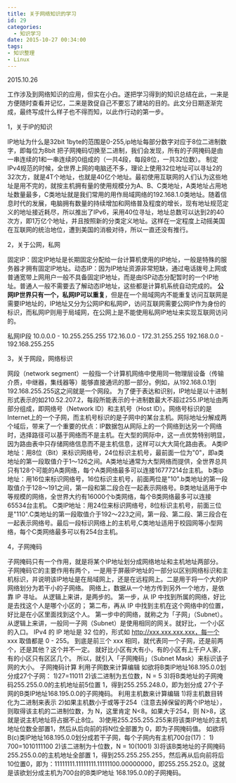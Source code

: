 ```yaml
---
title: 关于网络知识的学习
id: 29
categories:
  - 知识学习
date: 2015-10-27 00:34:00
tags: 
- 知识整理
- Linux
---
```


2015.10.26

工作涉及到网络知识的应用，但实在小白。遂把学习得到的知识总结在此，一来是方便随时查看并记忆，二来是敦促自己不要忘了建站的目的。此文分日期逐渐完成，最终写成什么样子也不得而知，以此作行动的第一步。


<!-- more -->
1，关于IP的知识

IP地址为什么是32bit 1byte的范围是0-255,ip地址每部分数字对应于8位二进制数字，即每位为8bit 把子网掩码切换至二进制，我们会发现，所有的子网掩码是由一串连续的1和一串连续的0组成的（一共4段，每段8位，一共32位数）。 制定IPv4规范的时候，全世界上网的电脑还不多，理论上使用32位地址可以寻址2的32次方，就是4T个地址，也就是40亿个地址。最初使用互联网的人们认为这些地址是用不完的，就按主机拥有量的使用规模分为A、B、C类地址，A类地址占用地址数量最多，C类地址就是我们常用的用作局域网络的192.168.1.0类地址。随着信息时代的发展，电脑拥有数量的持续增加和网络普及程度的增长，现有地址规范定义的地址接近耗尽，所以推出了IPv6，采用40位寻址，地址总数可以达到2的40次方，即1万亿个地址，并且按照新的分类定义地址。这样在一定程度上动摇美国在互联网的统治地位，遭到美国的消极对待，所以一直还没有推行。

2，关于公网，私网

固定IP：固定IP地址是长期固定分配给一台计算机使用的IP地址，一般是特殊的服务器才拥有固定IP地址。动态IP：因为IP地址资源非常短缺，通过电话拨号上网或普通宽带上网用户一般不具备固定IP地址，而是由ISP动态分配暂时的一个IP地址。普通人一般不需要去了解动态IP地址，这些都是计算机系统自动完成的。 **公网IP世界只有一个，私网IP可以重复**，但是在一个局域网内不能重复访问互联网是需要IP地址的，IP地址又分为公网IP和私网IP，访问互联网需要公网IP作为身份的标识，而私网IP则用于局域网，在公网上是不能使用私网IP地址来实现互联网访问的。

私网IP段 10.0.0.0 - 10.255.255.255 172.16.0.0 - 172.31.255.255 192.168.0.0 - 192.168.255.255

3，关于网段，网络标识

网段（network segment）一般指一个计算机网络中使用同一物理层设备（传输介质，中继器，集线器等）能够直接通讯的那一部分。例如，从192.168.0.1到192.168.255.255这之间就是一个网段。 为了便于表达和识别，IP地址是以十进制形式表示的如210.52.207.2，每段所能表示的十进制数最大不超过255.IP地址由两部分组成，即网络号（Network ID）和主机号（Host ID）。网络号标识的是Internet上的一个子网，而主机号标识的是子网中的某台主机。网际地址分解成两个域后，带来了一个重要的优点：IP数据包从网际上的一个网络到达另一个网络时，选择路径可以基于网络而不是主机。在大型的网际中，这一点优势特别明显，因为路由表中只存储网络信息而不是主机信息，这样可以大大简化路由表。 A类IP地址：用8位（Bit）来标识网络号，24位标识主机号，最前面一位为"0"，即a类地址的第一段取值介于1～126之间。A类地址通常为大型网络而提供，全世界总共只有128个可能的A类网络，每个A类网络最多可以连接16777214台主机。 b类ip地址：用16位来标识网络号，16位标识主机号，前面两位是"10".b类地址的第一段取值介于128～191之间，第一段和第二段合在一起表示网络号。B类地址适用于中等规模的网络，全世界大约有16000个b类网络，每个B类网络最多可以连接65534台主机。 C类IP地址：用24位来标识网络号，8位标识主机号，前面三位是"110".C类地址的第一段取值介于192～223之间，第一段、第二段、第三段合在一起表示网络号。最后一段标识网络上的主机号,C类地址适用于校园网等小型网络，每个C类网络最多可以有254台主机。

4，子网掩码

子网掩码只有一个作用，就是将某个IP地址划分成网络地址和主机地址两部分。 子网掩码它的主要作用有两个，一是用于屏蔽IP地址的一部分以区别网络标识和主机标识，并说明该IP地址是在局域网上，还是在远程网上。二是用于将一个大的IP网络划分为若干小的子网络。 网络上，数据从一个地方传到另外一个地方，是依靠 IP 寻址。 从逻辑上来讲，是两步的。 第一步，从 IP 中找到所属的网络，好比是去找这个人是哪个小区的； 第二布，再从 IP 中找到主机在这个网络中的位置，好比是在小区里面找到这个人。 第一步中的网络，就称之为「子网」（Subnet）。 从逻辑上来讲，一般同一子网（Subnet）是使用相同的网关。就好比，一个小区的入口。 IPv4 的 IP 地址是 32 位的，形式如 http://xxx.xxx.xxx.xxx，每一个 xxx 取值都是 0 - 255。 到底是前三个 xxx 相同，就代表同一个子网，还是前两个，还是其他？这个并不一定。 就好比小区有大有小，有的小区有上千户人家，有的小区只有区区几个。 所以，就引入「子网掩码」（Subnet Mask）来标识该子网的大小。 子网掩码计算 利用子网数来计算编辑 如欲将B类IP地址168.195.0.0划分成27个子网： 1)27=11011 2)该二进制为五位数，N = 5 3)将B类地址的子网掩码255.255.0.0的主机地址前5位置 1，得到255.255.248.0，即为划分成 27个子网的B类IP地址168.195.0.0的子网掩码。 利用主机数来计算编辑 1)将主机数目转化为二进制来表示 2)如果主机数小于或等于254（注意去掉保留的两个IP地址），则取得该主机的二进制位数，为 N，这里肯定 N&lt;8。如果大于254，则 N&gt;8，这就是说主机地址将占据不止8位。 3)使用255.255.255.255来将该类IP地址的主机地址位数全部置1，然后从后向前的将N位全部置为 0，即为子网掩码值。 如欲将B(c)类IP地址168.195.0.0划分成若干子网，每个子网内有主机700台(17)： 1) 700=1010111100 2)该二进制为十位数，N = 10(1001) 3)将该B类地址的子网掩码255.255.0.0的主机地址全部置 1，得到255.255.255.255，然后再从后向前将后10位置0，即为：11111111.11111111.11111100.00000000，即255.255.252.0。这就是该欲划分成主机为700台的B类IP地址 168.195.0.0的子网掩码。

## 

<div></div>
<div></div>

